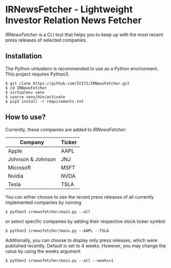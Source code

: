 # IRNewsFetcher - Lightweight Investor Relation News Fetcher

*IRNewsFetcher* is a CLI tool that helps you to keep up with the most recent press releases of selected companies.

## Installation

The Python *virtualenv* is recommended to use as a Python environment. This project requires Python3.

```console
$ git clone https://github.com/IV1T3/IRNewsFetcher.git
$ cd IRNewsFetcher
$ virtualenv venv
$ source venv/bin/activate
$ pip3 install -r requirements.txt
```

## How to use?

Currently, these companies are added to *IRNewsFetcher*:

| Company           | Ticker |
|-------------------|--------|
| Apple             | AAPL   |
| Johnson & Johnson | JNJ    |
| Microsoft         | MSFT   |
| Nvidia            | NVDA   |
| Tesla             | TSLA   |

You can either choose to see the recent press releases of all currently implemented companies by running

```console
$ python3 irnewsfetcher/main.py --all
```

or select specific companies by adding their respective stock ticker symbol

```console
$ python3 irnewsfetcher/main.py --AAPL --TSLA
```

Additionally, you can choose to display only press releases, which were published recently. Default is set to 4 weeks. However, you may change the value by using the weeks argument

```console
$ python3 irnewsfetcher/main.py --all --weeks=1
```
